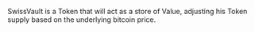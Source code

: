 SwissVault is a Token that will act as a store of Value, adjusting his Token supply based on the underlying bitcoin price.
